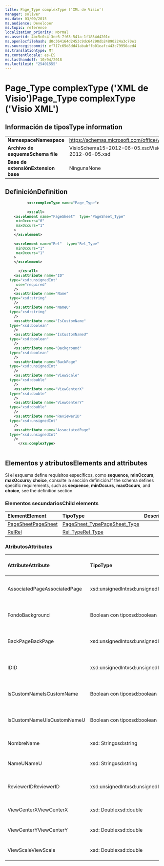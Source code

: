 ```yaml
---
title: Page_Type complexType ('XML de Visio')
manager: soliver
ms.date: 03/09/2015
ms.audience: Developer
ms.topic: reference
localization_priority: Normal
ms.assetid: 4bc5c0c4-3ee3-7f63-541a-1f1854d4201c
ms.openlocfilehash: d0c364164d2453c9dc64290db24890224a3c70e1
ms.sourcegitcommit: ef717c65d8dd41ababffb01eafc443c79950aed4
ms.translationtype: MT
ms.contentlocale: es-ES
ms.lasthandoff: 10/04/2018
ms.locfileid: "25401555"
---
```

# <a name="pagetype-complextype-visio-xml"></a><span data-ttu-id="28182-102">Page_Type complexType ('XML de Visio')</span><span class="sxs-lookup"><span data-stu-id="28182-102">Page_Type complexType ('Visio XML')</span></span>

## <a name="type-information"></a><span data-ttu-id="28182-103">Información de tipos</span><span class="sxs-lookup"><span data-stu-id="28182-103">Type information</span></span>

|||
|:-----|:-----|
|<span data-ttu-id="28182-104">**Namespace**</span><span class="sxs-lookup"><span data-stu-id="28182-104">**Namespace**</span></span> <br/> |https://schemas.microsoft.com/office/visio/2011/1/core  <br/> |
|<span data-ttu-id="28182-105">**Archivo de esquema**</span><span class="sxs-lookup"><span data-stu-id="28182-105">**Schema file**</span></span> <br/> |<span data-ttu-id="28182-106">VisioSchema15-2012-06-05.xsd</span><span class="sxs-lookup"><span data-stu-id="28182-106">VisioSchema15-2012-06-05.xsd</span></span>  <br/> |
|<span data-ttu-id="28182-107">**Base de extensión**</span><span class="sxs-lookup"><span data-stu-id="28182-107">**Extension base**</span></span> <br/> |<span data-ttu-id="28182-108">Ninguna</span><span class="sxs-lookup"><span data-stu-id="28182-108">None</span></span>  <br/> |
   
## <a name="definition"></a><span data-ttu-id="28182-109">Definición</span><span class="sxs-lookup"><span data-stu-id="28182-109">Definition</span></span>

```XML
          <xs:complexType name="Page_Type">
          
          <xs:all>
    <xs:element name="PageSheet"  type="PageSheet_Type"
     minOccurs="0"
     maxOccurs="1"
    >
    </xs:element>
    
    <xs:element name="Rel"  type="Rel_Type"
     minOccurs="1"
     maxOccurs="1"
    >
    </xs:element>
    
      </xs:all>
    <xs:attribute name="ID"
  type="xsd:unsignedInt"
     use="required"
    />
    <xs:attribute name="Name"
  type="xsd:string"
    />
    <xs:attribute name="NameU"
  type="xsd:string"
    />
    <xs:attribute name="IsCustomName"
  type="xsd:boolean"
    />
    <xs:attribute name="IsCustomNameU"
  type="xsd:boolean"
    />
    <xs:attribute name="Background"
  type="xsd:boolean"
    />
    <xs:attribute name="BackPage"
  type="xsd:unsignedInt"
    />
    <xs:attribute name="ViewScale"
  type="xsd:double"
    />
    <xs:attribute name="ViewCenterX"
  type="xsd:double"
    />
    <xs:attribute name="ViewCenterY"
  type="xsd:double"
    />
    <xs:attribute name="ReviewerID"
  type="xsd:unsignedInt"
    />
    <xs:attribute name="AssociatedPage"
  type="xsd:unsignedInt"
    />
      </xs:complexType>
      
```

## <a name="elements-and-attributes"></a><span data-ttu-id="28182-110">Elementos y atributos</span><span class="sxs-lookup"><span data-stu-id="28182-110">Elements and attributes</span></span>

<span data-ttu-id="28182-111">Si el esquema define requisitos específicos, como **sequence**, **minOccurs**, **maxOccurs**y **choice**, consulte la sección definición.</span><span class="sxs-lookup"><span data-stu-id="28182-111">If the schema defines specific requirements, such as **sequence**, **minOccurs**, **maxOccurs**, and **choice**, see the definition section.</span></span> 
  
### <a name="child-elements"></a><span data-ttu-id="28182-112">Elementos secundarios</span><span class="sxs-lookup"><span data-stu-id="28182-112">Child elements</span></span>

|<span data-ttu-id="28182-113">**Element**</span><span class="sxs-lookup"><span data-stu-id="28182-113">**Element**</span></span>|<span data-ttu-id="28182-114">**Tipo**</span><span class="sxs-lookup"><span data-stu-id="28182-114">**Type**</span></span>|<span data-ttu-id="28182-115">**Descripción**</span><span class="sxs-lookup"><span data-stu-id="28182-115">**Description**</span></span>|
|:-----|:-----|:-----|
|[<span data-ttu-id="28182-116">PageSheet</span><span class="sxs-lookup"><span data-stu-id="28182-116">PageSheet</span></span>](pagesheet-element-page_type-complextypevisio-xml.md) <br/> |[<span data-ttu-id="28182-117">PageSheet_Type</span><span class="sxs-lookup"><span data-stu-id="28182-117">PageSheet_Type</span></span>](pagesheet_type-complextypevisio-xml.md) <br/> ||
|[<span data-ttu-id="28182-118">Rel</span><span class="sxs-lookup"><span data-stu-id="28182-118">Rel</span></span>](rel-element-page_type-complextypevisio-xml.md) <br/> |[<span data-ttu-id="28182-119">Rel_Type</span><span class="sxs-lookup"><span data-stu-id="28182-119">Rel_Type</span></span>](rel_type-complextypevisio-xml.md) <br/> ||
   
### <a name="attributes"></a><span data-ttu-id="28182-120">Atributos</span><span class="sxs-lookup"><span data-stu-id="28182-120">Attributes</span></span>

|<span data-ttu-id="28182-121">**Attribute**</span><span class="sxs-lookup"><span data-stu-id="28182-121">**Attribute**</span></span>|<span data-ttu-id="28182-122">**Tipo**</span><span class="sxs-lookup"><span data-stu-id="28182-122">**Type**</span></span>|<span data-ttu-id="28182-123">**Obligatorio**</span><span class="sxs-lookup"><span data-stu-id="28182-123">**Required**</span></span>|<span data-ttu-id="28182-124">**Descripción**</span><span class="sxs-lookup"><span data-stu-id="28182-124">**Description**</span></span>|<span data-ttu-id="28182-125">**Valores posibles**</span><span class="sxs-lookup"><span data-stu-id="28182-125">**Possible values**</span></span>|
|:-----|:-----|:-----|:-----|:-----|
|<span data-ttu-id="28182-126">AssociatedPage</span><span class="sxs-lookup"><span data-stu-id="28182-126">AssociatedPage</span></span>  <br/> |<span data-ttu-id="28182-127">xsd:unsignedInt</span><span class="sxs-lookup"><span data-stu-id="28182-127">xsd:unsignedInt</span></span>  <br/> |<span data-ttu-id="28182-128">opcional</span><span class="sxs-lookup"><span data-stu-id="28182-128">optional</span></span>  <br/> ||<span data-ttu-id="28182-129">Valores del tipo xsd:unsignedInt.</span><span class="sxs-lookup"><span data-stu-id="28182-129">Values of the xsd:unsignedInt type.</span></span>  <br/> |
|<span data-ttu-id="28182-130">Fondo</span><span class="sxs-lookup"><span data-stu-id="28182-130">Background</span></span>  <br/> |<span data-ttu-id="28182-131">Boolean con tipo</span><span class="sxs-lookup"><span data-stu-id="28182-131">xsd:boolean</span></span>  <br/> |<span data-ttu-id="28182-132">opcional</span><span class="sxs-lookup"><span data-stu-id="28182-132">optional</span></span>  <br/> ||<span data-ttu-id="28182-133">Valores del tipo Boolean con tipo.</span><span class="sxs-lookup"><span data-stu-id="28182-133">Values of the xsd:boolean type.</span></span>  <br/> |
|<span data-ttu-id="28182-134">BackPage</span><span class="sxs-lookup"><span data-stu-id="28182-134">BackPage</span></span>  <br/> |<span data-ttu-id="28182-135">xsd:unsignedInt</span><span class="sxs-lookup"><span data-stu-id="28182-135">xsd:unsignedInt</span></span>  <br/> |<span data-ttu-id="28182-136">opcional</span><span class="sxs-lookup"><span data-stu-id="28182-136">optional</span></span>  <br/> ||<span data-ttu-id="28182-137">Valores del tipo xsd:unsignedInt.</span><span class="sxs-lookup"><span data-stu-id="28182-137">Values of the xsd:unsignedInt type.</span></span>  <br/> |
|<span data-ttu-id="28182-138">ID</span><span class="sxs-lookup"><span data-stu-id="28182-138">ID</span></span>  <br/> |<span data-ttu-id="28182-139">xsd:unsignedInt</span><span class="sxs-lookup"><span data-stu-id="28182-139">xsd:unsignedInt</span></span>  <br/> |<span data-ttu-id="28182-140">necesario</span><span class="sxs-lookup"><span data-stu-id="28182-140">required</span></span>  <br/> ||<span data-ttu-id="28182-141">Valores del tipo xsd:unsignedInt.</span><span class="sxs-lookup"><span data-stu-id="28182-141">Values of the xsd:unsignedInt type.</span></span>  <br/> |
|<span data-ttu-id="28182-142">IsCustomName</span><span class="sxs-lookup"><span data-stu-id="28182-142">IsCustomName</span></span>  <br/> |<span data-ttu-id="28182-143">Boolean con tipo</span><span class="sxs-lookup"><span data-stu-id="28182-143">xsd:boolean</span></span>  <br/> |<span data-ttu-id="28182-144">opcional</span><span class="sxs-lookup"><span data-stu-id="28182-144">optional</span></span>  <br/> ||<span data-ttu-id="28182-145">Valores del tipo Boolean con tipo.</span><span class="sxs-lookup"><span data-stu-id="28182-145">Values of the xsd:boolean type.</span></span>  <br/> |
|<span data-ttu-id="28182-146">IsCustomNameU</span><span class="sxs-lookup"><span data-stu-id="28182-146">IsCustomNameU</span></span>  <br/> |<span data-ttu-id="28182-147">Boolean con tipo</span><span class="sxs-lookup"><span data-stu-id="28182-147">xsd:boolean</span></span>  <br/> |<span data-ttu-id="28182-148">opcional</span><span class="sxs-lookup"><span data-stu-id="28182-148">optional</span></span>  <br/> ||<span data-ttu-id="28182-149">Valores del tipo Boolean con tipo.</span><span class="sxs-lookup"><span data-stu-id="28182-149">Values of the xsd:boolean type.</span></span>  <br/> |
|<span data-ttu-id="28182-150">Nombre</span><span class="sxs-lookup"><span data-stu-id="28182-150">Name</span></span>  <br/> |<span data-ttu-id="28182-151">xsd: String</span><span class="sxs-lookup"><span data-stu-id="28182-151">xsd:string</span></span>  <br/> |<span data-ttu-id="28182-152">opcional</span><span class="sxs-lookup"><span data-stu-id="28182-152">optional</span></span>  <br/> ||<span data-ttu-id="28182-153">Valores del tipo XSD: String.</span><span class="sxs-lookup"><span data-stu-id="28182-153">Values of the xsd:string type.</span></span>  <br/> |
|<span data-ttu-id="28182-154">NameU</span><span class="sxs-lookup"><span data-stu-id="28182-154">NameU</span></span>  <br/> |<span data-ttu-id="28182-155">xsd: String</span><span class="sxs-lookup"><span data-stu-id="28182-155">xsd:string</span></span>  <br/> |<span data-ttu-id="28182-156">opcional</span><span class="sxs-lookup"><span data-stu-id="28182-156">optional</span></span>  <br/> ||<span data-ttu-id="28182-157">Valores del tipo XSD: String.</span><span class="sxs-lookup"><span data-stu-id="28182-157">Values of the xsd:string type.</span></span>  <br/> |
|<span data-ttu-id="28182-158">ReviewerID</span><span class="sxs-lookup"><span data-stu-id="28182-158">ReviewerID</span></span>  <br/> |<span data-ttu-id="28182-159">xsd:unsignedInt</span><span class="sxs-lookup"><span data-stu-id="28182-159">xsd:unsignedInt</span></span>  <br/> |<span data-ttu-id="28182-160">opcional</span><span class="sxs-lookup"><span data-stu-id="28182-160">optional</span></span>  <br/> ||<span data-ttu-id="28182-161">Valores del tipo xsd:unsignedInt.</span><span class="sxs-lookup"><span data-stu-id="28182-161">Values of the xsd:unsignedInt type.</span></span>  <br/> |
|<span data-ttu-id="28182-162">ViewCenterX</span><span class="sxs-lookup"><span data-stu-id="28182-162">ViewCenterX</span></span>  <br/> |<span data-ttu-id="28182-163">xsd: Double</span><span class="sxs-lookup"><span data-stu-id="28182-163">xsd:double</span></span>  <br/> |<span data-ttu-id="28182-164">opcional</span><span class="sxs-lookup"><span data-stu-id="28182-164">optional</span></span>  <br/> ||<span data-ttu-id="28182-165">Valores del tipo XSD: Double.</span><span class="sxs-lookup"><span data-stu-id="28182-165">Values of the xsd:double type.</span></span>  <br/> |
|<span data-ttu-id="28182-166">ViewCenterY</span><span class="sxs-lookup"><span data-stu-id="28182-166">ViewCenterY</span></span>  <br/> |<span data-ttu-id="28182-167">xsd: Double</span><span class="sxs-lookup"><span data-stu-id="28182-167">xsd:double</span></span>  <br/> |<span data-ttu-id="28182-168">opcional</span><span class="sxs-lookup"><span data-stu-id="28182-168">optional</span></span>  <br/> ||<span data-ttu-id="28182-169">Valores del tipo XSD: Double.</span><span class="sxs-lookup"><span data-stu-id="28182-169">Values of the xsd:double type.</span></span>  <br/> |
|<span data-ttu-id="28182-170">ViewScale</span><span class="sxs-lookup"><span data-stu-id="28182-170">ViewScale</span></span>  <br/> |<span data-ttu-id="28182-171">xsd: Double</span><span class="sxs-lookup"><span data-stu-id="28182-171">xsd:double</span></span>  <br/> |<span data-ttu-id="28182-172">opcional</span><span class="sxs-lookup"><span data-stu-id="28182-172">optional</span></span>  <br/> ||<span data-ttu-id="28182-173">Valores del tipo XSD: Double.</span><span class="sxs-lookup"><span data-stu-id="28182-173">Values of the xsd:double type.</span></span>  <br/> |
   

